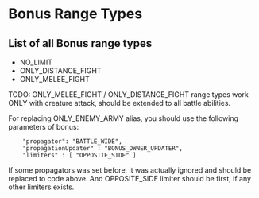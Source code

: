 # Bonus Range Types

## List of all Bonus range types

- NO_LIMIT
- ONLY_DISTANCE_FIGHT
- ONLY_MELEE_FIGHT

TODO: ONLY_MELEE_FIGHT / ONLY_DISTANCE_FIGHT range types work ONLY with creature attack, should be extended to all battle abilities.

For replacing ONLY_ENEMY_ARMY alias, you should use the following parameters of bonus:

```
	"propagator": "BATTLE_WIDE",
	"propagationUpdater" : "BONUS_OWNER_UPDATER",
	"limiters" : [ "OPPOSITE_SIDE" ]
```

If some propagators was set before, it was actually ignored and should be replaced to code above. And OPPOSITE_SIDE limiter should be first, if any other limiters exists.
